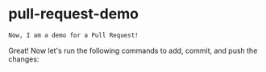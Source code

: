 # pull-request-demo
```md
Now, I am a demo for a Pull Request!
```

Great! Now let's run the following commands to add, commit, and push the changes:

```